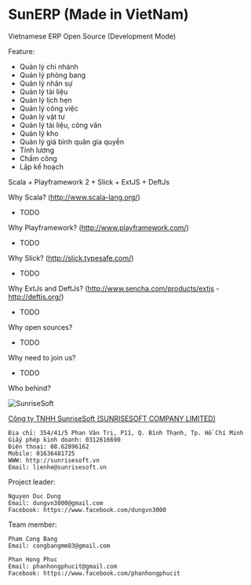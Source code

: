 SunERP (Made in VietNam)
======

Vietnamese ERP Open Source (Development Mode)

Feature:
- Quản lý chi nhánh
- Quản lý phòng bang
- Quản lý nhân sự
- Quản lý tài liệu
- Quản lý lịch hẹn
- Quản lý công việc
- Quản lý vật tư
- Quản lý tài liệu, công văn
- Quản lý kho
- Quản lý giá bình quân gia quyền
- Tính lương
- Chấm công
- Lập kế hoạch

Scala + Playframework 2 + Slick + ExtJS + DeftJs

Why Scala? (http://www.scala-lang.org/)
- TODO

Why Playframework? (http://www.playframework.com/)
- TODO

Why Slick? (http://slick.typesafe.com/)
- TODO

Why ExtJs and DeftJs? (http://www.sencha.com/products/extjs - http://deftjs.org/)
- TODO

Why open sources?
- TODO

Why need to join us?
- TODO

Who behind?

![SunriseSoft](https://raw.github.com/dungvn3000/sunerp/master/logo.png "SunriseSoft")

[Công ty TNHH SunriseSoft (SUNRISESOFT COMPANY LIMITED)](http://sunrisesoft.vn)

    Địa chỉ: 354/41/5 Phan Văn Trị, P11, Q. Bình Thạnh, Tp. Hồ Chí Minh
    Giấy phép kinh doanh: 0312616690
    Điện thoại: 08.62896162
    Mobile: 01636481725
    WWW: http://sunrisesoft.vn
    Email: lienhe@sunrisesoft.vn

Project leader:

    Nguyen Duc Dung
    Email: dungvn3000@gmail.com
    Facebook: https://www.facebook.com/dungvn3000

Team member:

    Pham Cong Bang
    Email: congbangmm83@gmail.com

    Phan Hong Phuc
    Email: phanhongphucit@gmail.com
    Facebook: https://www.facebook.com/phanhongphucit